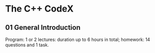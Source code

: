 # The C++ CodeX

## 01 General Introduction

Program: 1 or 2 lectures: duration up to 6 hours in total; homework: 14 questions and 1 task.
